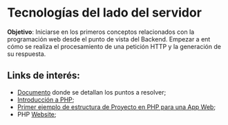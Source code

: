 # Tecnologías del lado del servidor

**Objetivo**: Iniciarse en los primeros conceptos relacionados con la programación web desde el punto de vista del Backend. Empezar a ent cómo se realiza el procesamiento de una petición HTTP y la generación de su respuesta.

## Links de interés:

- [Documento](https://github.com/nisevi/paw/blob/master/trabajos_practicos/tecnologias_del_lado_del_servidor/PAW_TP2_PHP.pdf) donde se detallan los puntos a resolver;
- [Introducción a PHP](https://slides.com/tomasdelvechio/backend-1#/);
- [Primer ejemplo de estructura de Proyecto en PHP para una App Web](https://gitlab.com/pawunlu/mvc-example-nivel-1);
- PHP [Website](https://www.php.net/);
